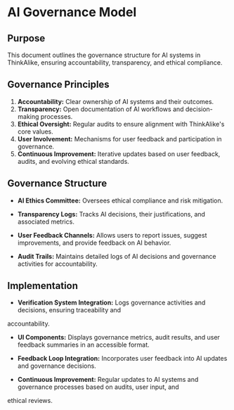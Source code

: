 # AI Governance Model

## Purpose

This document outlines the governance structure for AI systems in ThinkAlike, ensuring accountability, transparency, and
ethical compliance.

## Governance Principles

1. **Accountability:** Clear ownership of AI systems and their outcomes.
2. **Transparency:** Open documentation of AI workflows and decision-making processes.
3. **Ethical Oversight:** Regular audits to ensure alignment with ThinkAlike's core values.
4. **User Involvement:** Mechanisms for user feedback and participation in governance.
5. **Continuous Improvement:** Iterative updates based on user feedback, audits, and evolving ethical standards.

## Governance Structure

* **AI Ethics Committee:** Oversees ethical compliance and risk mitigation.

* **Transparency Logs:** Tracks AI decisions, their justifications, and associated metrics.
* **User Feedback Channels:** Allows users to report issues, suggest improvements, and provide feedback on AI behavior.

* **Audit Trails:** Maintains detailed logs of AI decisions and governance activities for accountability.

## Implementation

* **Verification System Integration:** Logs governance activities and decisions, ensuring traceability and

accountability.

* **UI Components:** Displays governance metrics, audit results, and user feedback summaries in an accessible format.
* **Feedback Loop Integration:** Incorporates user feedback into AI updates and governance decisions.

* **Continuous Improvement:** Regular updates to AI systems and governance processes based on audits, user input, and

ethical reviews.
